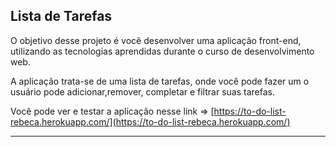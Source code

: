 ## Lista de Tarefas

O objetivo desse projeto é você desenvolver uma aplicação front-end, utilizando as tecnologias aprendidas durante o curso de desenvolvimento web.

A aplicação trata-se de uma lista de tarefas, onde você pode fazer um o usuário pode adicionar,remover, completar e filtrar suas tarefas.

Você pode ver e testar a aplicação nesse link => [https://to-do-list-rebeca.herokuapp.com/](https://to-do-list-rebeca.herokuapp.com/)

--- 


